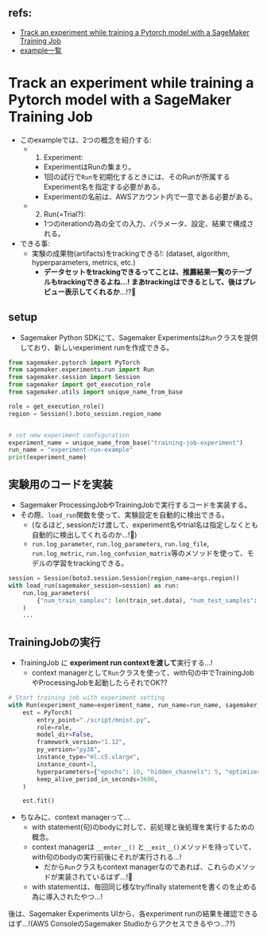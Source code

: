 ## refs:

- [Track an experiment while training a Pytorch model with a SageMaker Training Job](https://sagemaker-examples.readthedocs.io/en/latest/sagemaker-experiments/sagemaker_job_tracking/pytorch_script_mode_training_job.html)
- [example一覧](https://docs.aws.amazon.com/sagemaker/latest/dg/experiments-tutorials.html)

# Track an experiment while training a Pytorch model with a SageMaker Training Job

- このexampleでは、2つの概念を紹介する:
  - 1. Experiment:
    - ExperimentはRunの集まり。
    - 1回の試行で`Run`を初期化するときには、そのRunが所属するExperiment名を指定する必要がある。
    - Experimentの名前は、AWSアカウント内で一意である必要がある。
  - 2. Run(=Trial?):
    - 1つのiterationの為の全ての入力、パラメータ、設定、結果で構成される。
- できる事:
  - 実験の成果物(artifacts)をtrackingできる!: (dataset, algorithm, hyperparameters, metrics, etc.)
    - **データセットをtrackingできるってことは、推薦結果一覧のテーブルもtrackingできるよね...! まあtrackingはできるとして、後はプレビュー表示してくれるか**...!?:thinking:

## setup

- Sagemaker Python SDKにて、Sagemaker Experimentsは`Run`クラスを提供しており、新しいexperiment runを作成できる。

```python
from sagemaker.pytorch import PyTorch
from sagemaker.experiments.run import Run
from sagemaker.session import Session
from sagemaker import get_execution_role
from sagemaker.utils import unique_name_from_base

role = get_execution_role()
region = Session().boto_session.region_name


# set new experiment configuration
experiment_name = unique_name_from_base("training-job-experiment")
run_name = "experiment-run-example"
print(experiment_name)
```

## 実験用のコードを実装

- Sagemaker ProcessingJobやTrainingJobで実行するコードを実装する。
- その際、`load_run`関数を使って、実験設定を自動的に検出できる。
  - (なるほど, sessionだけ渡して、experiment名やtrial名は指定しなくとも自動的に検出してくれるのか...!:thinking:)
  - `run.log_parameter`, `run.log_parameters`, `run.log_file`, `run.log_metric`, `run.log_confusion_matrix`等のメソッドを使って、モデルの学習をtrackingできる。

```python
session = Session(boto3.session.Session(region_name=args.region))
with load_run(sagemaker_session=session) as run:
    run.log_parameters(
        {"num_train_samples": len(train_set.data), "num_test_samples": len(test_set.data)}
    )
    ...
```

## TrainingJobの実行

- TrainingJob に **experiment run contextを渡して**実行する...!
  - context managerとして`Run`クラスを使って、with句の中でTrainingJobやProcessingJobを起動したらそれでOK??

```python
# Start training job with experiment setting
with Run(experiment_name=experiment_name, run_name=run_name, sagemaker_session=Session()) as run:
    est = PyTorch(
        entry_point="./script/mnist.py",
        role=role,
        model_dir=False,
        framework_version="1.12",
        py_version="py38",
        instance_type="ml.c5.xlarge",
        instance_count=1,
        hyperparameters={"epochs": 10, "hidden_channels": 5, "optimizer": "adam", "region": region},
        keep_alive_period_in_seconds=3600,
    )

    est.fit()
```

- ちなみに、context managerって...
  - with statement(句)のbodyに対して、前処理と後処理を実行するための概念。
  - context managerは `__enter__()` と`__exit__()`メソッドを持っていて、with句のbodyの実行前後にそれが実行される...!
    - だから`Run`クラスもcontext managerなのであれば、これらのメソッドが実装されているはず...!:thinking:
  - with statementは、毎回同じ様なtry/finally statementを書くのを止める為に導入されたやつ...!

後は、Sagemaker Experiments UIから、各experiment runの結果を確認できるはず...!(AWS ConsoleのSagemaker Studioからアクセスできるやつ...??)
